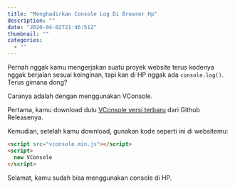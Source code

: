 ```yaml
---
title: "Menghadirkan Console Log Di Browser Hp"
description: ""
date: "2020-04-02T21:46:51Z"
thumbnail: ""
categories:
  - ""
---
```


Pernah nggak kamu mengerjakan suatu proyek website terus kodenya nggak berjalan sesuai keinginan, tapi kan di HP nggak ada `console.log()`. Terus gimana dong?

Caranya adalah dengan menggunakan VConsole.

Pertama, kamu download dulu [VConsole versi terbaru](https://github.com/Tencent/vConsole/releases/tag/v3.3.4) dari Github Releasenya.

Kemudian, setelah kamu download, gunakan kode seperti ini di websitemu:

```html
<script src="vconsole.min.js"></script>
<script>
  new VConsole
</script>
```

Selamat, kamu sudah bisa menggunakan console di HP.